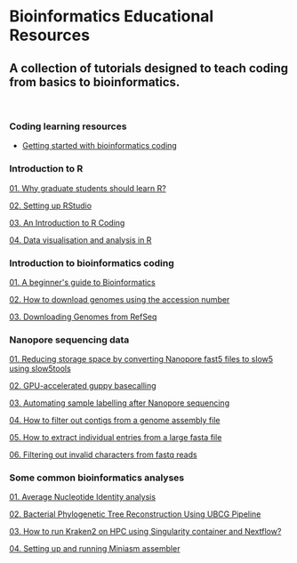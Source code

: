 # Bioinformatics Educational Resources



## A collection of tutorials designed to teach coding from basics to bioinformatics.


<br />



### Coding learning resources

- [Getting started with bioinformatics coding](https://github.com/asadprodhan/Getting-started-with-bioinformatics-coding)


### Introduction to R


[01.  Why graduate students should learn R?](https://github.com/asadprodhan/Why_graduate_students_should_learn_R)



[02.  Setting up RStudio](https://github.com/asadprodhan/Setting-up-R-Studio)


[03.  An Introduction to R Coding](https://github.com/asadprodhan/An-introduction-to-R-coding)

  
[04.  Data visualisation and analysis in R](https://github.com/asadprodhan/Data_Visualisation_and_Analysis_in_R)


### Introduction to bioinformatics coding


[01.  A beginner's guide to Bioinformatics](https://github.com/asadprodhan/A-beginner-s-guide-to-Bioinformatics)


[02.  How to download genomes using the accession number](https://github.com/asadprodhan/How-to-download-genomes-using-the-accession-number)

  
[03.  Downloading Genomes from RefSeq](https://github.com/asadprodhan/Downloading_genomes_from_RefSeq)



### Nanopore sequencing data


[01.  Reducing storage space by converting Nanopore fast5 files to slow5 using slow5tools](https://github.com/asadprodhan/Reducing-storage-space-by-converting-Nanopore-fast5-to-slow5-using-slow5tools)


[02.  GPU-accelerated guppy basecalling](https://github.com/asadprodhan/GPU-accelerated-guppy-basecalling)


[03.  Automating sample labelling after Nanopore sequencing](https://github.com/asadprodhan/Automating-sample-labelling-after-Nanopore-sequencing)


[04.  How to filter out contigs from a genome assembly file](https://github.com/asadprodhan/How-to-filter-contigs-from-a-genome-assembly)


[05.  How to extract individual entries from a large fasta file](https://github.com/asadprodhan/Fasta-file-splitted-into-individual-entries)


[06.  Filtering out invalid characters from fastq reads](https://github.com/asadprodhan/Filtering-out-invalid-characters-from-fastq-reads)



### Some common bioinformatics analyses


[01.  Average Nucleotide Identity analysis](https://github.com/asadprodhan/Average-Nucleotide-Identity-ANI-analysis)


[02.  Bacterial Phylogenetic Tree Reconstruction Using UBCG Pipeline](https://github.com/asadprodhan/Bacterial-phylogenetic-tree-reconstruction-using-UBCG-pipeline)


[03.  How to run Kraken2 on HPC using Singularity container and Nextflow?](https://github.com/asadprodhan/How-to-run-Kraken2-on-HPC-using-Singularity-container-and-Nextflow)


[04.  Setting up and running Miniasm assembler](https://github.com/asadprodhan/Setting-up-and-running-Miniasm-assembler)



<a name="headers"/>

<br />



